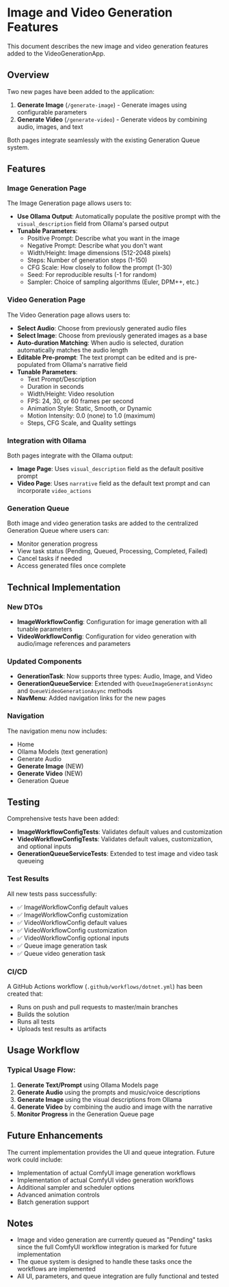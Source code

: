 # Image and Video Generation Features

This document describes the new image and video generation features added to the VideoGenerationApp.

## Overview

Two new pages have been added to the application:

1. **Generate Image** (`/generate-image`) - Generate images using configurable parameters
2. **Generate Video** (`/generate-video`) - Generate videos by combining audio, images, and text

Both pages integrate seamlessly with the existing Generation Queue system.

## Features

### Image Generation Page

The Image Generation page allows users to:

- **Use Ollama Output**: Automatically populate the positive prompt with the `visual_description` field from Ollama's parsed output
- **Tunable Parameters**:
  - Positive Prompt: Describe what you want in the image
  - Negative Prompt: Describe what you don't want
  - Width/Height: Image dimensions (512-2048 pixels)
  - Steps: Number of generation steps (1-150)
  - CFG Scale: How closely to follow the prompt (1-30)
  - Seed: For reproducible results (-1 for random)
  - Sampler: Choice of sampling algorithms (Euler, DPM++, etc.)

### Video Generation Page

The Video Generation page allows users to:

- **Select Audio**: Choose from previously generated audio files
- **Select Image**: Choose from previously generated images as a base
- **Auto-duration Matching**: When audio is selected, duration automatically matches the audio length
- **Editable Pre-prompt**: The text prompt can be edited and is pre-populated from Ollama's narrative field
- **Tunable Parameters**:
  - Text Prompt/Description
  - Duration in seconds
  - Width/Height: Video resolution
  - FPS: 24, 30, or 60 frames per second
  - Animation Style: Static, Smooth, or Dynamic
  - Motion Intensity: 0.0 (none) to 1.0 (maximum)
  - Steps, CFG Scale, and Quality settings

### Integration with Ollama

Both pages integrate with the Ollama output:

- **Image Page**: Uses `visual_description` field as the default positive prompt
- **Video Page**: Uses `narrative` field as the default text prompt and can incorporate `video_actions`

### Generation Queue

Both image and video generation tasks are added to the centralized Generation Queue where users can:

- Monitor generation progress
- View task status (Pending, Queued, Processing, Completed, Failed)
- Cancel tasks if needed
- Access generated files once complete

## Technical Implementation

### New DTOs

- **ImageWorkflowConfig**: Configuration for image generation with all tunable parameters
- **VideoWorkflowConfig**: Configuration for video generation with audio/image references and parameters

### Updated Components

- **GenerationTask**: Now supports three types: Audio, Image, and Video
- **GenerationQueueService**: Extended with `QueueImageGenerationAsync` and `QueueVideoGenerationAsync` methods
- **NavMenu**: Added navigation links for the new pages

### Navigation

The navigation menu now includes:

- Home
- Ollama Models (text generation)
- Generate Audio
- **Generate Image** (NEW)
- **Generate Video** (NEW)
- Generation Queue

## Testing

Comprehensive tests have been added:

- **ImageWorkflowConfigTests**: Validates default values and customization
- **VideoWorkflowConfigTests**: Validates default values, customization, and optional inputs
- **GenerationQueueServiceTests**: Extended to test image and video task queueing

### Test Results

All new tests pass successfully:
- ✅ ImageWorkflowConfig default values
- ✅ ImageWorkflowConfig customization
- ✅ VideoWorkflowConfig default values
- ✅ VideoWorkflowConfig customization
- ✅ VideoWorkflowConfig optional inputs
- ✅ Queue image generation task
- ✅ Queue video generation task

### CI/CD

A GitHub Actions workflow (`.github/workflows/dotnet.yml`) has been created that:

- Runs on push and pull requests to master/main branches
- Builds the solution
- Runs all tests
- Uploads test results as artifacts

## Usage Workflow

### Typical Usage Flow:

1. **Generate Text/Prompt** using Ollama Models page
2. **Generate Audio** using the prompts and music/voice descriptions
3. **Generate Image** using the visual descriptions from Ollama
4. **Generate Video** by combining the audio and image with the narrative
5. **Monitor Progress** in the Generation Queue page

## Future Enhancements

The current implementation provides the UI and queue integration. Future work could include:

- Implementation of actual ComfyUI image generation workflows
- Implementation of actual ComfyUI video generation workflows
- Additional sampler and scheduler options
- Advanced animation controls
- Batch generation support

## Notes

- Image and video generation are currently queued as "Pending" tasks since the full ComfyUI workflow integration is marked for future implementation
- The queue system is designed to handle these tasks once the workflows are implemented
- All UI, parameters, and queue integration are fully functional and tested
